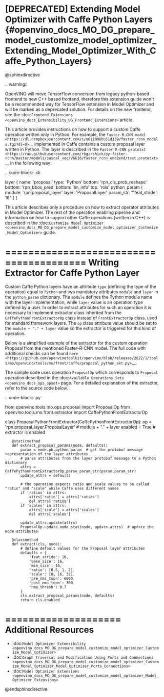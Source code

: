 # [DEPRECATED] Extending Model Optimizer with Caffe Python Layers {#openvino_docs_MO_DG_prepare_model_customize_model_optimizer_Extending_Model_Optimizer_With_Caffe_Python_Layers}

@sphinxdirective

.. warning::
   
   OpenVINO will move TensorFlow conversion from legacy python-based frontend to new C++ based frontend, therefore this extension guide won't be a recommended way for TensorFlow extension in Model Optimizer and will be marked as a deprecated solution. For details on the new frontend, see the :doc:`Frontend Extensions <openvino_docs_Extensibility_UG_Frontend_Extensions>` article.

This article provides instructions on how to support a custom Caffe operation written only in Python. For example, the
`Faster-R-CNN model <https://dl.dropboxusercontent.com/s/o6ii098bu51d139/faster_rcnn_models.tgz?dl=0>`__ implemented in
Caffe contains a custom proposal layer written in Python. The layer is described in the
`Faster-R-CNN prototxt <https://raw.githubusercontent.com/rbgirshick/py-faster-rcnn/master/models/pascal_voc/VGG16/faster_rcnn_end2end/test.prototxt>`__ in the following way:

.. code-block:: sh

   layer {
     name: 'proposal'
     type: 'Python'
     bottom: 'rpn_cls_prob_reshape'
     bottom: 'rpn_bbox_pred'
     bottom: 'im_info'
     top: 'rois'
     python_param {
       module: 'rpn.proposal_layer'
       layer: 'ProposalLayer'
       param_str: "'feat_stride': 16"
     }
   }


This article describes only a procedure on how to extract operator attributes in Model Optimizer. The rest of the
operation enabling pipeline and information on how to support other Caffe operations (written in C++) is described in
the :doc:`Customize Model Optimizer <openvino_docs_MO_DG_prepare_model_customize_model_optimizer_Customize_Model_Optimizer>` guide.

========================================
Writing Extractor for Caffe Python Layer
========================================

Custom Caffe Python layers have an attribute ``type`` (defining the type of the operation) equal to ``Python`` and two
mandatory attributes ``module`` and ``layer`` in the ``python_param`` dictionary. The ``module`` defines the Python module name
with the layer implementation, while ``layer`` value is an operation type defined by a user. In order to extract
attributes for such an operation it is necessary to implement extractor class inherited from the
``CaffePythonFrontExtractorOp`` class instead of ``FrontExtractorOp`` class, used for standard framework layers. The ``op``
class attribute value should be set to the ``module + "." + layer`` value so the extractor is triggered for this kind of
operation.

Below is a simplified example of the extractor for the custom operation Proposal from the mentioned Faster-R-CNN model.
The full code with additional checks can be found `here <https://github.com/openvinotoolkit/openvino/blob/releases/2022/1/tools/mo/openvino/tools/mo/front/caffe/proposal_python_ext.py>`__.

The sample code uses operation ``ProposalOp`` which corresponds to ``Proposal`` operation described in the :doc:`Available Operations Sets <openvino_docs_ops_opset>`
page. For a detailed explanation of the extractor, refer to the source code below.

.. code-block:: py

   from openvino.tools.mo.ops.proposal import ProposalOp
   from openvino.tools.mo.front.extractor import CaffePythonFrontExtractorOp
   
   
   class ProposalPythonFrontExtractor(CaffePythonFrontExtractorOp):
       op = 'rpn.proposal_layer.ProposalLayer'  # module + "." + layer
       enabled = True  # extractor is enabled
   
       @staticmethod
       def extract_proposal_params(node, defaults):
           param = node.pb.python_param  # get the protobuf message representation of the layer attributes
           # parse attributes from the layer protobuf message to a Python dictionary
           attrs = CaffePythonFrontExtractorOp.parse_param_str(param.param_str)
           update_attrs = defaults
   
           # the operation expects ratio and scale values to be called "ratio" and "scale" while Caffe uses different names
           if 'ratios' in attrs:
               attrs['ratio'] = attrs['ratios']
               del attrs['ratios']
           if 'scales' in attrs:
               attrs['scale'] = attrs['scales']
               del attrs['scales']
   
           update_attrs.update(attrs)
           ProposalOp.update_node_stat(node, update_attrs)  # update the node attributes
   
       @classmethod
       def extract(cls, node):
           # define default values for the Proposal layer attributes
           defaults = {
               'feat_stride': 16,
               'base_size': 16,
               'min_size': 16,
               'ratio': [0.5, 1, 2],
               'scale': [8, 16, 32],
               'pre_nms_topn': 6000,
               'post_nms_topn': 300,
               'nms_thresh': 0.7
           }
           cls.extract_proposal_params(node, defaults)
           return cls.enabled

====================
Additional Resources
====================

* :doc:`Model Optimizer Extensibility <openvino_docs_MO_DG_prepare_model_customize_model_optimizer_Customize_Model_Optimizer>`
* :doc:`Graph Traversal and Modification Using Ports and Connections <openvino_docs_MO_DG_prepare_model_customize_model_optimizer_Customize_Model_Optimizer_Model_Optimizer_Ports_Connections>`
* :doc:`Model Optimizer Extensions <openvino_docs_MO_DG_prepare_model_customize_model_optimizer_Model_Optimizer_Extensions>`

@endsphinxdirective
